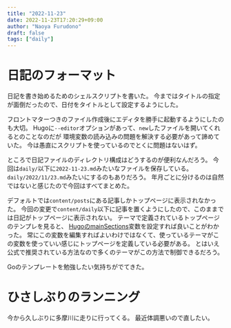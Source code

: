 ```yaml
---
title: "2022-11-23"
date: 2022-11-23T17:20:29+09:00
author: "Naoya Furudono"
draft: false
tags: ["daily"]
---
```


# 日記のフォーマット

日記を書き始めるためのシェルスクリプトを書いた。
今まではタイトルの指定が面倒だったので、日付をタイトルとして設定するようにした。

フロントマターつきのファイル作成後にエディタを勝手に起動するようにしたのも大切。
Hugoに`--editor`オプションがあって、`new`したファイルを開いてくれるとのことなのだが
環境変数の読み込みの問題を解決する必要があって諦めていた。
今は愚直にスクリプトを使っているのでとくに問題はないはず。

ところで日記ファイルのディレクトリ構成はどうするのが便利なんだろう。
今回は`daily/`以下に`2022-11-23.md`みたいなファイルを保存している。
`daily/2022/11/23.md`みたいにするのもありだろう。
年月ごとに分けるのは自然ではないと感じたので今回はすべてまとめた。

デフォルトでは`content/posts`にある記事しかトップページに表示されなかった。
今回の変更で`content/daily`以下に記事を置くようにしたので、このままでは日記がトップページに表示されない。
テーマで定義されているトップページのテンプレを見ると、
[HugoのmainSections](https://gohugo.io/functions/where/#mainsections)変数を設定すれば良いことがわかった。
常にこの変数を編集すればよいわけではなくて、使っているテーマがこの変数を使っていい感じにトップページを定義している必要がある。
とはいえ公式で推奨されている方法なので多くのテーマがこの方法で制御できるだろう。

Goのテンプレートを勉強したい気持ちがでてきた。

# ひさしぶりのランニング

今から久しぶりに多摩川に走りに行ってくる。
最近体調悪いので直したい。

